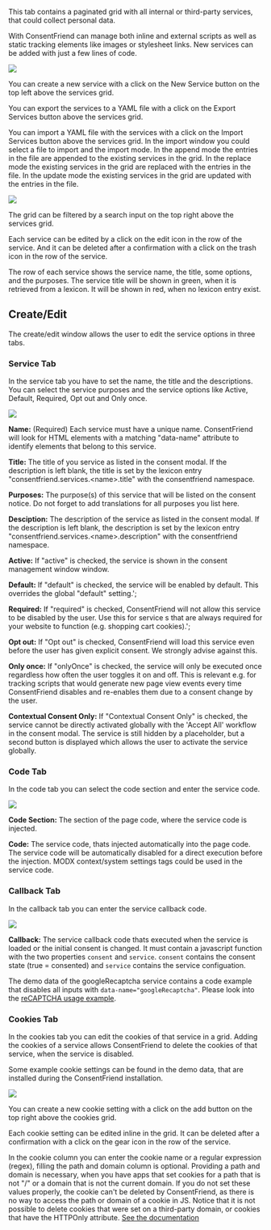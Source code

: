 This tab contains a paginated grid with all internal or third-party services,
that could collect personal data.

With ConsentFriend can manage both inline and external scripts as well as static
tracking elements like images or stylesheet links. New services can be added
with just a few lines of code.

[![](img/services.png)](img/services.png)

You can create a new service with a click on the New Service button on the
top left above the services grid.

You can export the services to a YAML file with a click on the Export Services
button above the services grid.

You can import a YAML file with the services with a click on the Import Services
button above the services grid. In the import window you could select a file to
import and the import mode. In the append mode the entries in the file are
appended to the existing services in the grid. In the replace mode the existing
services in the grid are replaced with the entries in the file. In the update
mode the existing services in the grid are updated with the entries in the file.

[![](img/services-import.png)](img/services-import.png)

The grid can be filtered by a search input on the top right above the services
grid.

Each service can be edited by a click on the edit icon in the row of the
service. And it can be deleted after a confirmation with a click on the trash
icon in the row of the service.

The row of each service shows the service name, the title, some options, and the
purposes. The service title will be shown in green, when it is retrieved from a
lexicon. It will be shown in red, when no lexicon entry exist.

## Create/Edit

The create/edit window allows the user to edit the service options in three
tabs.

### Service Tab

In the service tab you have to set the name, the title and the descriptions. You
can select the service purposes and the service options like Active, Default,
Required, Opt out and Only once.

<a id="service-name"></a>[![](img/service-service.png)](img/service-service.png)

**Name:** (Required) Each service must have a unique name. ConsentFriend will look
for HTML elements with a matching "data-name" attribute to identify elements
that belong to this service.

**Title:** The title of you service as listed in the consent modal. If the
description is left blank, the title is set by the lexicon entry
"consentfriend.services.&lt;name&gt;.title" with the consentfriend namespace.

**Purposes:** The purpose(s) of this service that will be listed on the consent
notice. Do not forget to add translations for all purposes you list here.

**Desciption:** The description of the service as listed in the consent modal. If
the description is left blank, the description is set by the lexicon entry
"consentfriend.services.&lt;name&gt;.description" with the consentfriend
namespace.

**Active:** If "active" is checked, the service is shown in the consent management window
window.

**Default:** If "default" is checked, the service will be enabled by default. This
overrides the global "default" setting.';

**Required:** If "required" is checked, ConsentFriend will not allow this service to
be disabled by the user. Use this for service s that are always required for
your website to function (e.g. shopping cart cookies).';

**Opt out:** If "Opt out" is checked, ConsentFriend will load this service even
before the user has given explicit consent. We strongly advise against this.

**Only once:** If "onlyOnce" is checked, the service will only be executed once
regardless how often the user toggles it on and off. This is relevant e.g. for
tracking scripts that would generate new page view events every time
ConsentFriend disables and re-enables them due to a consent change by the
user.

**Contextual Consent Only:** If "Contextual Consent Only" is checked, the
service cannot be directly activated globally with the 'Accept All' workflow in
the consent modal. The service is still hidden by a placeholder, but a second
button is displayed which allows the user to activate the service globally.

### Code Tab

In the code tab you can select the code section and enter the service code.

[![](img/service-code.png)](img/service-code.png)

**Code Section:** The section of the page code, where the service code is injected.

**Code:** The service code, thats injected automatically into the page code. The
service code will be automatically disabled for a direct execution before the
injection. MODX context/system settings tags could be used in the service code.

### Callback Tab

In the callback tab you can enter the service callback code.

[![](img/service-callback.png)](img/service-callback.png)

**Callback:** The service callback code thats executed when the service is
loaded or the initial consent is changed. It must contain a javascript function
with the two properties `consent` and `service`. `consent` contains the consent
state (true = consented) and `service` contains the service configuation. 

The demo data of the googleRecaptcha service contains a code example that
disables all inputs with `data-name="googleRecaptcha"`. Please look into the
[reCAPTCHA usage example](../02_Functionality/Google_reCAPTCHA.md).

### Cookies Tab

In the cookies tab you can edit the cookies of that service in a grid. Adding
the cookies of a service allows ConsentFriend to delete the cookies of that
service, when the service is disabled.

Some example cookie settings can be found in the demo data, that are installed
during the ConsentFriend installation.

[![](img/service-cookies.png)](img/service-cookies.png)

You can create a new cookie setting with a click on the add button on the top
right above the cookies grid.

Each cookie setting can be edited inline in the grid. It can be deleted
after a confirmation with a click on the gear icon in the row of the service.

In the cookie column you can enter the cookie name or a regular expression
(regex), filling the path and domain column is optional. Providing a path and
domain is necessary, when you have apps that set cookies for a path that is not
"/" or a domain that is not the current domain. If you do not set these values
properly, the cookie can't be deleted by ConsentFriend, as there is no way to
access the path or domain of a cookie in JS. Notice that it is not possible to
delete cookies that were set on a third-party domain, or cookies that have the
HTTPOnly attribute. [See the documentation](https://developer.mozilla.org/en-US/docs/Web/API/Document/cookie#new-cookie_domain)

